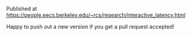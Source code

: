 
Published at <https://people.eecs.berkeley.edu/~rcs/research/interactive_latency.html>

Happy to push out a new version if you get a pull request accepted!
